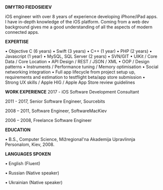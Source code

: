 
**DMYTRO FIEDOSIEIEV**

iOS engineer with over 8 years of experience developing iPhone/iPad apps. I have in-depth knowledge of the iOS platform. Coming from a web dev background gives me a good understanding of all the aspects of modern connected apps.

**EXPERTISE**

• Objective C (6 years)
• Swift (3 years)
• C++ (1 year)
• PHP (2 years)
• Javascript (1 year)
• MySQL, SQL Server (2 years)
• SVN/GIT
• UIKit / Core Data / Core Location
• API Design / REST / JSON / XML
• OOP / Design patterns
• Instruments / Performance tuning / Memory optimisation
• Social networking integration
• Full app lifecycle from project setup up, requirements and estimation to testflight beta/app store
submission
• Strong UX skills / Apple HIG / Apple App Store review guidelines

**WORK EXPERIENCE**
2017 - iOS Software Development Consultant

2011 - 2017, Senior Software Engineer, Sourcebits

2008 – 2011, Software Engineer, SoftwareMacKiev

2006 – 2008, Freelance Software Engineer


**EDUCATION**
 
• B.S., Computer Science, Mižregional'na Akademija Upravlinnja Personalom, Kiev, 2008. 

**LANGUAGES SPOKEN**

• English (Fluent)

• Russian (Native speaker) 

• Ukrainian (Native speaker)
